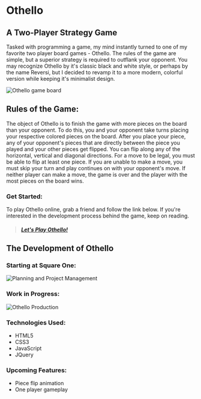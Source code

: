 # Othello
## A Two-Player Strategy Game
Tasked with programming a game, my mind instantly turned to one of my favorite two player board games - Othello. The rules of the game are simple, but a superior strategy is required to outflank your opponent. You may recognize Othello by it's classic black and white style, or perhaps by the name Reversi, but I decided to revamp it to a more modern, colorful version while keeping it's minimalist design.

![Othello game board](https://i.imgur.com/d2TfqLq.png)

## Rules of the Game:
The object of Othello is to finish the game with more pieces on the board than your opponent. To do this, you and your opponent take turns placing your respective colored pieces on the board. After you place your piece, any of your opponent's pieces that are directly between the piece you played and your other pieces get flipped. You can flip along any of the horizontal, vertical and diagonal directions. For a move to be legal, you must be able to flip at least one piece. If you are unable to make a move, you must skip your turn and play continues on with your opponent's move. If neither player can make a move, the game is over and the player with the most pieces on the board wins.

### Get Started:
To play Othello online, grab a friend and follow the link below. If you're interested in the development process behind the game, keep on reading.
> ##### [Let's Play Othello!](https://sdillahey.github.io/Othello/ "Click to Play")

## The Development of Othello
### Starting at Square One:
![Planning and Project Management](https://i.imgur.com/IIxepWc.png "Planning and Project Management")

### Work in Progress:
![Othello Production](https://media.giphy.com/media/n3npkZZQ8E0PC/giphy.gif)

### Technologies Used:
- HTML5
- CSS3
- JavaScript
- JQuery

### Upcoming Features:
- Piece flip animation
- One player gameplay